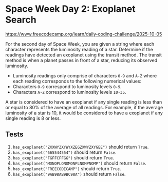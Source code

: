 # Space Week Day 2: Exoplanet Search

https://www.freecodecamp.org/learn/daily-coding-challenge/2025-10-05

For the second day of Space Week, you are given a string where each character represents the luminosity reading of a star. Determine if the readings have detected an exoplanet using the transit method. The transit method is when a planet passes in front of a star, reducing its observed luminosity.

- Luminosity readings only comprise of characters `0-9` and `A-Z` where each reading corresponds to the following numerical values:
- Characters `0-9` correspond to luminosity levels `0-9`.
- Characters `A-Z` correspond to luminosity levels `10-35`.

A star is considered to have an exoplanet if any single reading is less than or equal to 80% of the average of all readings. For example, if the average luminosity of a star is 10, it would be considered to have a exoplanet if any single reading is 8 or less.

## Tests

1. `has_exoplanet("ZXXWYZXYWYXZEGZXWYZXYGEE")` should return `True`.
1. `has_exoplanet("665544554")` should return `False`.
1. `has_exoplanet("FGFFCFFGG")` should return `True`.
1. `has_exoplanet("MONOPLONOMONPLNOMPNOMP")` should return `False`.
1. `has_exoplanet("FREECODECAMP")` should return `True`.
1. `has_exoplanet("9AB98AB9BC98A")` should return `False`.
